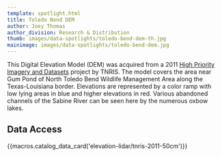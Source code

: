 ```yaml
---
template: spotlight.html
title: Toledo Bend DEM
author: Joey Thomas
author_division: Research & Distribution
thumb: images/data-spotlights/toledo-bend-dem-th.jpg
mainimage: images/data-spotlights/toledo-bend-dem.jpg
---
```


This Digital Elevation Model (DEM) was acquired from a 2011 [High Priority
Imagery and Datasets](high-priority-imagery-datasets) project by TNRIS. The
model covers the area near Gum Pond of North Toledo Bend Wildlife Management
Area along the Texas-Louisiana border. Elevations are represented by a color
ramp with low lying areas in blue and higher elevations in red.  Various
abandoned channels of the Sabine River can be seen here by the numerous oxbow
lakes.


## Data Access
{{macros.catalog_data_card('elevation-lidar/tnris-2011-50cm')}}
